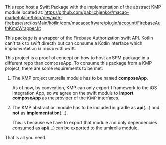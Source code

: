 This repo host a Swift Package with the implementation of the abstract KMP module located at:
https://github.com/pablichjenkov/macao-marketplace/blob/dev/auth-firebase/src/iosMain/kotlin/com/macaosoftware/plugin/account/FirebaseAuthKmpWrapper.kt

This package is a wrapper of the Firebase Authorization swift API. Kotlin can't talk to swift directly but can consume a Kotlin interface which implementation is made with swift.

This project is a proof of concept on how to host an SPM package in a different repo than composeApp. To consume this package from a KMP project, there are some requirements to be met:

1. The KMP project umbrella module has to be named **composeApp**.

    As of now, by convention, KMP can only export 1 framework to the iOS integration App, so we agree on the swift module to **import composeApp** as the provider of the KMP interfaces.

2. The KMP abstraction module has to be included in gradle as **api**(...) and **not** as **implementation**(...).

    This is because we have to export that module and only dependencies consumed as **api**(...) can be exported to the umbrella module.

That is all you need.
